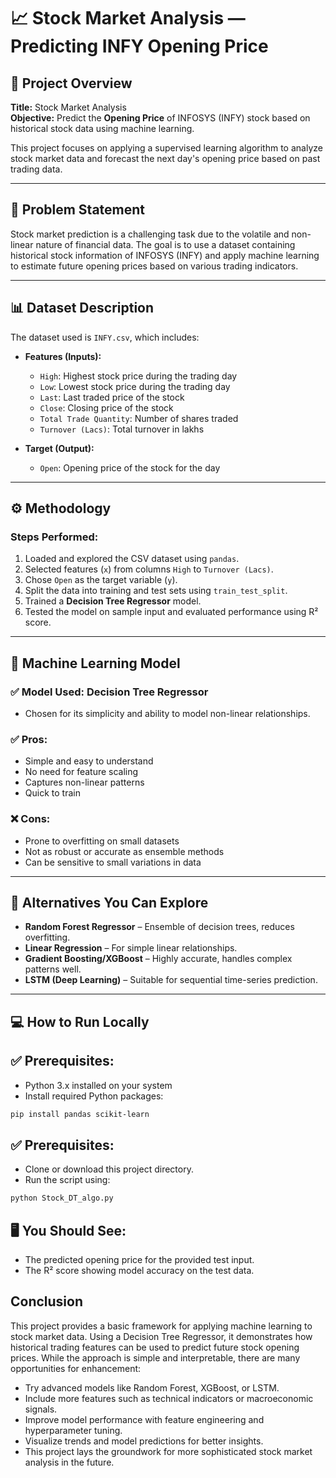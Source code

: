 # 📈 Stock Market Analysis — Predicting INFY Opening Price

## 🧠 Project Overview

**Title:** Stock Market Analysis  
**Objective:** Predict the **Opening Price** of INFOSYS (INFY) stock based on historical stock data using machine learning.

This project focuses on applying a supervised learning algorithm to analyze stock market data and forecast the next day's opening price based on past trading data.

---

## 📌 Problem Statement

Stock market prediction is a challenging task due to the volatile and non-linear nature of financial data. The goal is to use a dataset containing historical stock information of INFOSYS (INFY) and apply machine learning to estimate future opening prices based on various trading indicators.

---

## 📊 Dataset Description

The dataset used is `INFY.csv`, which includes:

- **Features (Inputs):**
  - `High`: Highest stock price during the trading day
  - `Low`: Lowest stock price during the trading day
  - `Last`: Last traded price of the stock
  - `Close`: Closing price of the stock
  - `Total Trade Quantity`: Number of shares traded
  - `Turnover (Lacs)`: Total turnover in lakhs
  
- **Target (Output):**
  - `Open`: Opening price of the stock for the day

---

## ⚙️ Methodology

### Steps Performed:
1. Loaded and explored the CSV dataset using `pandas`.
2. Selected features (`x`) from columns `High` to `Turnover (Lacs)`.
3. Chose `Open` as the target variable (`y`).
4. Split the data into training and test sets using `train_test_split`.
5. Trained a **Decision Tree Regressor** model.
6. Tested the model on sample input and evaluated performance using R² score.

---

## 🧪 Machine Learning Model

### ✅ Model Used: Decision Tree Regressor

- Chosen for its simplicity and ability to model non-linear relationships.

### ✅ Pros:
- Simple and easy to understand
- No need for feature scaling
- Captures non-linear patterns
- Quick to train

### ❌ Cons:
- Prone to overfitting on small datasets
- Not as robust or accurate as ensemble methods
- Can be sensitive to small variations in data

---

## 🔁 Alternatives You Can Explore

- **Random Forest Regressor** – Ensemble of decision trees, reduces overfitting.
- **Linear Regression** – For simple linear relationships.
- **Gradient Boosting/XGBoost** – Highly accurate, handles complex patterns well.
- **LSTM (Deep Learning)** – Suitable for sequential time-series prediction.

---

## 💻 How to Run Locally

## ✅ Prerequisites:

- Python 3.x installed on your system
- Install required Python packages:

```bash
pip install pandas scikit-learn
```

## ✅ Prerequisites:

- Clone or download this project directory.
- Run the script using:

```bash
python Stock_DT_algo.py
```

## 🖥️ You Should See:
- The predicted opening price for the provided test input.
- The R² score showing model accuracy on the test data.

## Conclusion
This project provides a basic framework for applying machine learning to stock market data. Using a Decision Tree Regressor, it demonstrates how historical trading features can be used to predict future stock opening prices. While the approach is simple and interpretable, there are many opportunities for enhancement:

- Try advanced models like Random Forest, XGBoost, or LSTM.
- Include more features such as technical indicators or macroeconomic signals.
- Improve model performance with feature engineering and hyperparameter tuning.
- Visualize trends and model predictions for better insights.
- This project lays the groundwork for more sophisticated stock market analysis in the future.



